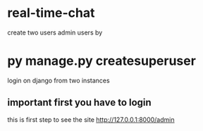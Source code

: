 # real-time-chat
create two users admin users by

# py manage.py createsuperuser 

login on django from two instances


## important first you have to login
this is first step to see the site
http://127.0.0.1:8000/admin
